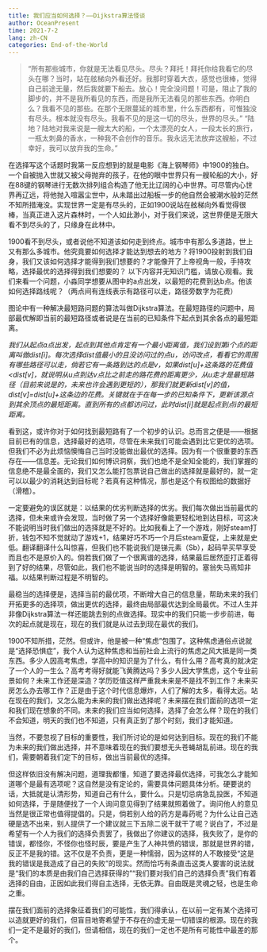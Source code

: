 ```yaml
---
title: 我们应当如何选择？——Dijkstra算法怪谈
author: OceanPresent
time: 2021-7-2
lang: zh-CN
categories: End-of-the-World
---
```


<blockquote>
“所有那些城市，你就是无法看见尽头。尽头？拜托！拜托你给我看它的尽头在哪？当时，站在舷梯向外看还好。我那时穿着大衣，感觉也很棒，觉得自己前途无量，然后我就要下船去。放心！完全没问题！可是，阻止了我的脚步的，并不是我所看见的东西，而是我所无法看见的那些东西。你明白么？我看不见的那些。在那个无限蔓延的城市里，什么东西都有，可惟独没有尽头。根本就没有尽头。我看不见的是这一切的尽头，世界的尽头。”
“陆地？陆地对我来说是一艘太大的船，一个太漂亮的女人，一段太长的旅行，一瓶太刺鼻的香水，一种我不会创作的音乐。我永远无法放弃这艘船，不过幸好，我可以放弃我的生命。”
</blockquote>

在选择写这个话题时我第一反应想到的就是电影《海上钢琴师》中1900的独白。一个自被抛入世就又被父母抛弃的孩子，在他的眼中世界只有一艘轮船的大小，好在88键的钢琴进行无数次排列组合构造了他无比辽阔的心中世界。可尽管内心世界再辽远，将他抛入喧嚣尘世中，从未踏出过船板一步的他自然会被潮水般的茫然不知所措淹没。实现世界一定是有尽头的，正如1900说站在舷梯向外看觉得很棒，当真正进入这片森林时，一个人如此渺小，对于我们来说，这世界便是无限大看不到尽头的了，只缘身在此林中。

1900看不到尽头，或者说他不知道该如何走到终点。城市中有那么多道路，世上又有那么多城市。他究竟要如何选择才能达到想去的地方？将1900投射到我们自身，我们又该如何选择才能得到我们想要的？才能像开了上帝视角一般，手持攻略，选择最优的选择得到我们想要的？
以下内容并无知识门槛，请放心观看。我们来看一个问题，小淼同学想要从图中的a点出发，以最短的花费到达b点。他该如何选择路线呢？（两点间有连线表示有路径可以走，路径旁数字为花费）

图论中有一种解决最短路问题的算法叫做Dijkstra算法。在最短路径的问题中，局部最优解即当前的最短路径或者说是在当前的已知条件下起点到其余各点的最短距离。

_我们从起点a点出发，起点到其他点肯定有一个最小距离值，我们设到第i个点的距离叫做dist[i]。每次选择dist值最小的且没访问过的点u，访问改点，看看它的周围有哪些路径可以走，倘若它有一条路到达的点是v，如果dist[u]+这条路的花费值<dist[v]，就说明从u点到达v点比之前走的路花费的距离更少，从u走才是最短路径（目前来说是的，未来也许会遇到更短的），那我们就更新dist[v]的值，dist[v]=dist[u]+这条边的花费。关键就在于在每一步的已知条件下，更新该源点到其余顶点的最短距离。直到所有的点都访问过，此时dist[i]就是起点到点i的最短距离。_

看到这，或许你对于如何找到最短路有了一个初步的认识。总而言之便是——根据目前已有的信息，选择最好的选项，尽管在未来我们可能会遇到比它更优的选项。但我们不必为此烦恼懊悔自己当时没能做出最优的选择。因为有一个很重要的东西存在——信息差。无论我们如何博识洞察，我们也绝不是全知全能的，我们掌握的信息绝不是最全面的，我们又怎么能打包票说自己做出的选择就是最好的，就一定可以以最少的消耗达到目标呢？若真有这种情况，那也是这个有权图给的数据好（滑稽）。

一定要避免的误区就是：以结果的优劣判断选择的优劣。我们每次做出当前最优的选择，但未来或许会发现，当时做了另一个选择好像能更轻松地到达目标，可这决不能说明当时我们做出的选择就是不好的。比如我看上了一个游戏，刚好steam打折，钱包不知不觉就动了游戏+1，结果好巧不巧一个月后steam夏促，上来就是史低。翻译翻译什么叫惊喜，但我们也不能说我们是锑元素（Sb），起码早买早享受而且也不是原价入的。倘若我们做了一个很离谱的选择，结果最后居然歪打正着得到了好的结果，尽管如此，我们也不能说当时的选择是明智的。塞翁失马焉知非福。以结果判断过程是不明智的。

最稳当的选择便是，选择当前的最优项，不断增大自己的信息量，帮助未来的我们开拓更多的选择项，做出更优的选择，最终由局部最优达到全局最优。不过人生并非像Dijkstra算法一样还能跳去别的点做选择。现实中的我们只能一步步前进，每次的起点就是现在，现在的我们就是从过去到现在最优的我们。

1900不知所措，茫然。但或许，他是被一种“焦虑”包围了。这种焦虑通俗点说就是“选择恐惧症”，我个人认为这种焦虑和当前社会上流行的焦虑之风大抵是同一类东西。多少人因高考焦虑，学高中的知识是为了什么，有什么用？高考真的就决定了一个人的一生么？高考考得好就能飞黄腾达吗？多少人因大学焦虑，这个专业前景如何？未来工作还是深造？学历贬值这样严重我未来是不是找不到工作？未来买房怎么办去哪工作？正是由于这个时代信息爆炸，人们了解的太多，看得太远。站在现在的我们，又怎么能为未来的我们做出选择呢？未来摆在我们面前的选项一定和我们现在想象的不同。未来的我们应当如何选择，选择了会怎么样？现在的我们不会知道，明天的我们也不知道，只有真正到了那个时刻，我们才能知道。

当然，不要忽视了目标的重要性，我们所讨论的是如何达到目标。现在的我们不能为未来的我们做出选择，并不意味着现在的我们要想无头苍蝇胡乱前进。现在的我们，需要朝着我们定下的目标，做出当前最优的选择。

但这样依旧没有解决问题，道理我都懂，知道了要选择最优选择，可我怎么才能知道哪个是最有选项呢？这自然是没有定论的，需要具体问题具体分析。硬要说的话，大抵就是认清形势，知道自己有什么，要什么。只是切忌病急乱投医，不知道如何选择，于是随便找了一个人询问意见得到了结果就照着做了。询问他人的意见当然是很正常也值得提倡的。只是，倘若别人给的药方是毒药呢？为什么让自己选硬是选不出来，别人提供了一个建议就三下五除二说干就干了呢？说白了，不过是希望有一个人为我们的选择负责罢了，我做出了你建议的选择，我失败了，是你的错误，都怪你，不怪你也怪时辰，要是产生了人神共愤的错误，那就是世界的错，反正不是我的错。这不仅是不负责，更是一种懦弱，因为这样的人不敢接受“这是我的错误是我造成了自己的失败”的现实。然而恰巧有条直击这类人要害的说法就是“我们的本质是由我们自己选择获得的”“我们要对我们自己的选择负责”我们有着选择的自由，正因如此我们得自主选择，无依无靠。自由既是灵魂之轻，也是生命之重。

摆在我们面前的选择象征着我们的可能性，我们得承认，在以前一定有某个选择可以造就更好的我们，但盲目地寄希望于不存在的虚无是一切错误的根源。现在的我们一定不是最好的我们，但请相信，现在的我们一定也不是所有可能性中最差的那个。

